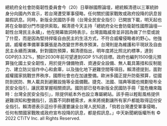 總統府全社會防衛韌性委員會今（20）日舉辦國際論壇，總統賴清德以三軍統帥身分向國內外宣示，若台灣遭受軍事侵略，任何關於國家戰敗或政府投降的訊息皆屬假訊息。同時，新版全民國防手冊（台灣全民安全指引）已開放下載，明天起也將在全聯部分門市提供索取。賴清德今天主持「總統府全社會防衛韌性國際論壇—韌性台灣民主永續」，他在開幕致詞時表示，台灣面臨威脅並非因為做了什麼或說了什麼，而是因為堅持捍衛自由民主的生活方式，不符合威權侵略者的野心。他強調，威權者準備軍事擴張是為改變世界秩序預演，台灣則是為維護和平現狀及自由民主永續而演練。針對國防預算，賴清德指出，明年度將比照北約標準，達到GDP的3.32%，預計2030年前可望達到GDP 5%的目標。政府也編列1500億元預算強化國土安全韌性，用於提升儲備物資、資通安全設備、無人載具籌措和反制能力、建立防災協作中心和倉庫，以及強化地下避難空間等項目。賴清德提到，面對威權國家挑戰世界秩序，國際社會也在加速整備。歐洲多國正提升防衛預算，從國防到民防、無人載具到避難設施等全面備戰。捷克、法國、瑞典等國也規劃發布全民安全指引，讓民眾掌握相關資訊。國防部已發布新版全民國防手冊「當危機來臨時：台灣全民安全指引」，除提供紙本外也設立專屬網站。該手冊以輕鬆風格提供避難須知和整備指引，涵蓋不同群體需求，未來將規劃讓所有家戶都能取得這份安全指引。賴清德表示這份手冊還要讓全台灣人民知道，「倘若台灣遭受軍事侵略，任何有關國家戰敗或政府宣布投降的訊息，都是假訊息。」中天新聞網版權所有 © 2022 CTiTV Inc. all Rights Reserved.